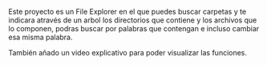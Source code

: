 Este proyecto es un File Explorer en el que puedes buscar carpetas y te indicara através de un arbol los directorios que contiene y los archivos que lo componen, 
podras buscar por palabras que contengan e incluso cambiar esa misma palabra.

También añado un video explicativo para poder visualizar las funciones.
